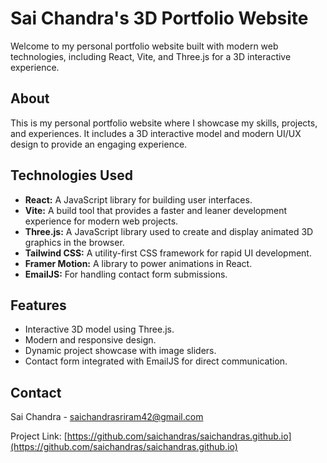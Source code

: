 # Sai Chandra's 3D Portfolio Website

Welcome to my personal portfolio website built with modern web technologies, including React, Vite, and Three.js for a 3D interactive experience.

## About

This is my personal portfolio website where I showcase my skills, projects, and experiences. It includes a 3D interactive model and modern UI/UX design to provide an engaging experience.

## Technologies Used

- **React:** A JavaScript library for building user interfaces.
- **Vite:** A build tool that provides a faster and leaner development experience for modern web projects.
- **Three.js:** A JavaScript library used to create and display animated 3D graphics in the browser.
- **Tailwind CSS:** A utility-first CSS framework for rapid UI development.
- **Framer Motion:** A library to power animations in React.
- **EmailJS:** For handling contact form submissions.

## Features

- Interactive 3D model using Three.js.
- Modern and responsive design.
- Dynamic project showcase with image sliders.
- Contact form integrated with EmailJS for direct communication.

## Contact

Sai Chandra - saichandrasriram42@gmail.com

Project Link: [https://github.com/saichandras/saichandras.github.io](https://github.com/saichandras/saichandras.github.io)
